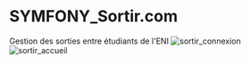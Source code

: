 # SYMFONY_Sortir.com
 Gestion des sorties entre étudiants de l'ENI
![sortir_connexion](https://user-images.githubusercontent.com/77495411/122406298-05cd3f00-cf81-11eb-92d2-e559ad4af075.png)
![sortir_accueil](https://user-images.githubusercontent.com/77495411/122406318-0a91f300-cf81-11eb-8627-f202b45b5ad3.png)
